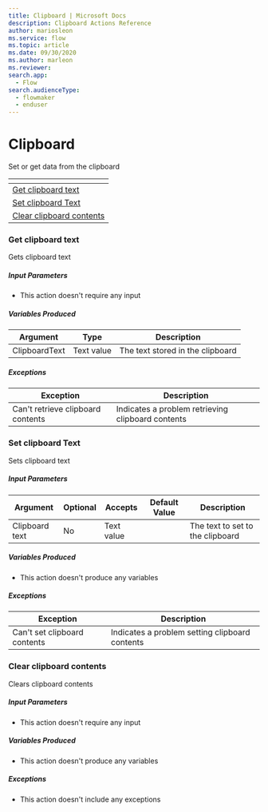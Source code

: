 ```yaml
---
title: Clipboard | Microsoft Docs
description: Clipboard Actions Reference
author: mariosleon
ms.service: flow
ms.topic: article
ms.date: 09/30/2020
ms.author: marleon
ms.reviewer:
search.app: 
  - Flow
search.audienceType: 
  - flowmaker
  - enduser
---
```


# Clipboard



Set or get data from the clipboard

|<!-- --> |
|-----|
|[Get clipboard text](#gettext)|
|[Set clipboard Text](#settext)|
|[Clear clipboard contents](#clear)|

### <a name="gettext"></a> Get clipboard text
Gets clipboard text

##### Input Parameters
- This action doesn't require any input

##### Variables Produced
|Argument|Type|Description|
|-----|-----|-----|
|ClipboardText|Text value|The text stored in the clipboard|


##### <a name="gettext_onerror"></a> Exceptions
|Exception|Description|
|-----|-----|
|Can't retrieve clipboard contents|Indicates a problem retrieving clipboard contents|

### <a name="settext"></a> Set clipboard Text
Sets clipboard text

##### Input Parameters
|Argument|Optional|Accepts|Default Value|Description|
|-----|-----|-----|-----|-----|
|Clipboard text|No|Text value||The text to set to the clipboard|


##### Variables Produced
- This action doesn't produce any variables

##### <a name="settext_onerror"></a> Exceptions
|Exception|Description|
|-----|-----|
|Can't set clipboard contents|Indicates a problem setting clipboard contents|

### <a name="clear"></a> Clear clipboard contents
Clears clipboard contents

##### Input Parameters
- This action doesn't require any input

##### Variables Produced
- This action doesn't produce any variables

##### <a name="clear_onerror"></a> Exceptions
- This action doesn't include any exceptions

